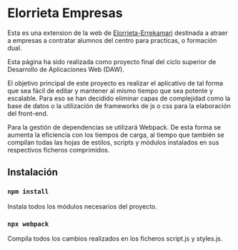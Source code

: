 # Elorrieta Empresas

Esta es una  extension de la web de [Elorrieta-Errekamari](https://elorrieta.hezkuntza.net/es/inicio)
 destinada a atraer a empresas a contratar alumnos del centro para practicas, o formación dual. 

Esta página ha sido realizada como proyecto final del ciclo superior de Desarrollo de Aplicaciones Web (DAW).

El objetivo principal de este proyecto es realizar el aplicativo de tal forma que sea fácil de editar y mantener al mismo tiempo que sea potente y escalable. Para eso se han decidido eliminar capas de complejidad como la base de datos o la utilización de frameworks de js o css para la elaboración del front-end.

Para la gestión de dependencias se utilizará Webpack. De esta forma se aumenta la eficiencia con los tiempos de carga, al tiempo que también se compilan todas las hojas de estilos, scripts y módulos instalados en sus respectivos ficheros comprimidos.

## Instalación

### `npm install`

Instala todos los módulos necesarios del proyecto.

### `npx webpack`

Compila todos los cambios realizados en los ficheros script.js y styles.js.
